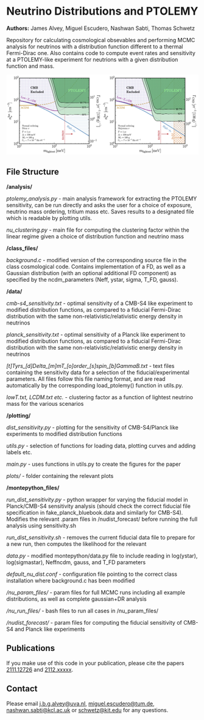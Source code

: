 # Neutrino Distributions and PTOLEMY
**Authors:** James Alvey, Miguel Escudero, Nashwan Sabti, Thomas Schwetz

Repository for calculating cosmological obsevables and performing MCMC analysis for neutrinos with a distribution function different to a thermal Fermi-Dirac one. Also contains code to compute event rates and sensitivity at a PTOLEMY-like experiment for neutrions with a given distribution function and mass.

![PTOLEMY](data/ptolemy.png)
## File Structure

**/analysis/**
  
*ptolemy_analysis.py* - main analysis framework for extracting the PTOLEMY sensitivity, can be run directly and asks the user for a choice of exposure, neutrino mass ordering, tritium mass etc. Saves results to a designated file which is readable by plotting utils.

*nu_clustering.py* - main file for computing the clustering factor within the linear regime given a choice of distribution function and neutrino mass

**/class_files/**
  
*background.c* - modified version of the corresponding source file in the class cosmological code. Contains implementation of a FD, as well as a Gaussian distribution (with an optional additional FD component) as specified by the ncdm_parameters (Neff, ystar, sigma, T_FD, gauss).

**/data/**

*cmb-s4_sensitivity.txt* - optimal sensitivity of a CMB-S4 like experiment to modified distribution functions, as compared to a fiducial Fermi-Dirac distribution with the same non-relativistic/relativistic energy density in neutrinos

*planck_sensitivity.txt* - optimal sensitivity of a Planck like experiment to modified distribution functions, as compared to a fiducial Fermi-Dirac distribution with the same non-relativistic/relativistic energy density in neutrinos

*[t]Tyrs_[d]Delta_[m]mT_[o]order_[s]spin_[b]GammaB.txt* - text files containing the sensitivity data for a selection of the fiducial/experimental parameters. All files follow this file naming format, and are read automatically by the corresponding load_ptolemy() function in utils.py.

*lowT.txt, LCDM.txt etc.* - clustering factor as a function of lightest neutrino mass for the various scenarios

**/plotting/**

*dist_sensitivity.py* - plotting for the sensitivity of CMB-S4/Planck like experiments to modified distribution functions

*utils.py* - selection of functions for loading data, plotting curves and adding labels etc.

*main.py* - uses functions in utils.py to create the figures for the paper

*plots/* - folder containing the relevant plots

**/montepython_files/**

*run_dist_sensitivity.py* - python wrapper for varying the fiducial model in Planck/CMB-S4 sensitivity analysis (should check the correct fiducial file specification in fake_planck_bluebook.data and similarly for CMB-S4). Modifies the relevant .param files in /nudist_forecast/ before running the full analysis using sensitivity.sh

*run_dist_sensitivity.sh* - removes the current fiducial data file to prepare for a new run, then computes the likelihood for the relevant 

*data.py* - modified montepython/data.py file to include reading in log(ystar), log(sigmastar), Neffncdm, gauss, and T_FD parameters

*default_nu_dist.conf* - configuration file pointing to the correct class installation where background.c has been modified

*/nu_param_files/* - param files for full MCMC runs including all example distributions, as well as complete gaussian+DR analysis

*/nu_run_files/* - bash files to run all cases in /nu_param_files/

*/nudist_forecast/* - param files for computing the fiducial sensitivity of CMB-S4 and Planck like experiments

## Publications
If you make use of this code in your publication, please cite the papers [2111.12726] and [2112.xxxxx].

## Contact
Please email j.b.g.alvey@uva.nl, miguel.escudero@tum.de, nashwan.sabti@kcl.ac.uk or schwetz@kit.edu for any questions.

[2111.12726]: https://arxiv.org/abs/2111.12726
[2112.xxxxx]: https://arxiv.org/abs/2112.xxxxx
